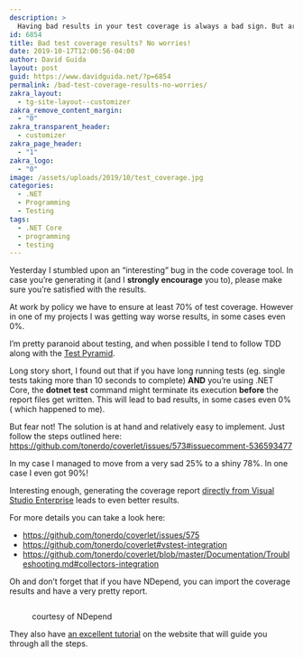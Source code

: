 ```yaml
---
description: >
  Having bad results in your test coverage is always a bad sign. But are you sure it's all your fault? Check this article to find out!
id: 6854
title: Bad test coverage results? No worries!
date: 2019-10-17T12:00:56-04:00
author: David Guida
layout: post
guid: https://www.davidguida.net/?p=6854
permalink: /bad-test-coverage-results-no-worries/
zakra_layout:
  - tg-site-layout--customizer
zakra_remove_content_margin:
  - "0"
zakra_transparent_header:
  - customizer
zakra_page_header:
  - "1"
zakra_logo:
  - "0"
image: /assets/uploads/2019/10/test_coverage.jpg
categories:
  - .NET
  - Programming
  - Testing
tags:
  - .NET Core
  - programming
  - testing
---
```

Yesterday I stumbled upon an “interesting” bug in the code coverage tool. In case you’re generating it (and I **strongly encourage** you to), please make sure you’re satisfied with the results.

At work by policy we have to ensure at least 70% of test coverage. However in one of my projects I was getting way worse results, in some cases even 0%.

I&#8217;m pretty paranoid about testing, and when possible I tend to follow TDD along with the <a href="https://martinfowler.com/articles/practical-test-pyramid.html" target="_blank" rel="noreferrer noopener" aria-label="Test Pyramid (opens in a new tab)">Test Pyramid</a>.

Long story short, I found out that if you have long running tests (eg. single tests taking more than 10 seconds to complete) **AND** you’re using .NET Core, the **dotnet test** command might terminate its execution **before** the report files get written. This will lead to bad results, in some cases even 0% ( which happened to me).

But fear not! The solution is at hand and relatively easy to implement. Just follow the steps outlined here: <a href="https://github.com/tonerdo/coverlet/issues/573#issuecomment-536593477" target="_blank" rel="noreferrer noopener" aria-label="https://github.com/tonerdo/coverlet/issues/573#issuecomment-536593477 (opens in a new tab)">https://github.com/tonerdo/coverlet/issues/573#issuecomment-536593477</a>

In my case I managed to move from a very sad 25% to a shiny 78%. In one case I even got 90%!

Interesting enough, generating the coverage report [directly from Visual Studio Enterprise](https://docs.microsoft.com/en-us/visualstudio/test/using-code-coverage-to-determine-how-much-code-is-being-tested?view=vs-2019) leads to even better results. 

For more details you can take a look here:

  * <a rel="noreferrer noopener" aria-label="https://github.com/tonerdo/coverlet/issues/575 (opens in a new tab)" href="https://github.com/tonerdo/coverlet/issues/575" target="_blank">https://github.com/tonerdo/coverlet/issues/575</a>
  * <a rel="noreferrer noopener" aria-label="https://github.com/tonerdo/coverlet#vstest-integration (opens in a new tab)" href="https://github.com/tonerdo/coverlet#vstest-integration" target="_blank">https://github.com/tonerdo/coverlet#vstest-integration</a>
  * <https://github.com/tonerdo/coverlet/blob/master/Documentation/Troubleshooting.md#collectors-integration> 

Oh and don&#8217;t forget that if you have NDepend, you can import the coverage results and have a very pretty report. <figure class="wp-block-image">

<img src="https://i2.wp.com/www.ndepend.com/Doc/Treemap/TreemapColor.png?w=788&#038;ssl=1" alt="" data-recalc-dims="1" /> <figcaption>courtesy of NDepend</figcaption></figure> 

They also have <a rel="noreferrer noopener" aria-label=" (opens in a new tab)" href="https://www.ndepend.com/docs/code-coverage" target="_blank">an excellent tutorial</a> on the website that will guide you through all the steps.



<div class="post-details-footer-widgets">
</div>